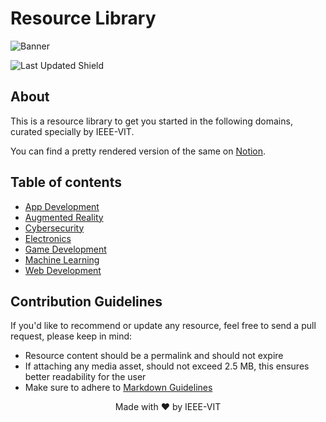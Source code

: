 # Resource Library

![Banner](assets/resource_banner.png)

![Last Updated Shield](https://img.shields.io/github/last-commit/IEEE-VIT/resources?label=Last%20Updated)

## About

This is a resource library to get you started in the following domains, curated specially by IEEE-VIT.

You can find a pretty rendered version of the same on [Notion](https://www.notion.so/Resources-107a73c9ca4842c1876c0b2e996f09c9).

## Table of contents

- [App Development](https://github.com/IEEE-VIT/resources/tree/master/App%20Development)
- [Augmented Reality](https://github.com/IEEE-VIT/resources/tree/master/Augmented%20Reality)
- [Cybersecurity](https://github.com/IEEE-VIT/resources/tree/master/Cybersecurity)
- [Electronics](https://github.com/IEEE-VIT/resources/tree/master/Electronics)
- [Game Development](https://github.com/IEEE-VIT/resources/tree/master/Game%20Development)
- [Machine Learning](https://github.com/IEEE-VIT/resources/tree/master/Machine%20Learning)
- [Web Development](https://github.com/IEEE-VIT/resources/tree/master/Web%20Development)

## Contribution Guidelines

If you'd like to recommend or update any resource, feel free to send a pull request, please keep in mind:

- Resource content should be a permalink and should not expire
- If attaching any media asset, should not exceed 2.5 MB, this ensures better readability for the user
- Make sure to adhere to [Markdown Guidelines](https://google.github.io/styleguide/docguide/style.html)

<p align="center">Made with ❤ by IEEE-VIT</p>
